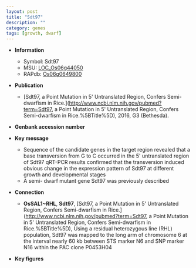 ```yaml
---
layout: post
title: "Sdt97"
description: ""
category: genes
tags: [growth, dwarf]
---
```


* **Information**  
    + Symbol: Sdt97  
    + MSU: [LOC_Os06g44050](http://rice.plantbiology.msu.edu/cgi-bin/ORF_infopage.cgi?orf=LOC_Os06g44050)  
    + RAPdb: [Os06g0649800](http://rapdb.dna.affrc.go.jp/viewer/gbrowse_details/irgsp1?name=Os06g0649800)  

* **Publication**  
    + [Sdt97, a Point Mutation in 5' Untranslated Region, Confers Semi-dwarfism in Rice.](http://www.ncbi.nlm.nih.gov/pubmed?term=Sdt97, a Point Mutation in 5' Untranslated Region, Confers Semi-dwarfism in Rice.%5BTitle%5D), 2016, G3 (Bethesda).

* **Genbank accession number**  

* **Key message**  
    + Sequence of the candidate genes in the target region revealed that a base transversion from G to C occurred in the 5' untranslated region of Sdt97 qRT-PCR results confirmed that the transversion induced obvious change in the expression pattern of Sdt97 at different growth and developmental stages
    + A semi- dwarf mutant gene Sdt97 was previously described

* **Connection**  
    + __OsSAL1~RHL__, __Sdt97__, [Sdt97, a Point Mutation in 5' Untranslated Region, Confers Semi-dwarfism in Rice.](http://www.ncbi.nlm.nih.gov/pubmed?term=Sdt97, a Point Mutation in 5' Untranslated Region, Confers Semi-dwarfism in Rice.%5BTitle%5D), Using a residual heterozygous line (RHL) population, Sdt97 was mapped to the long arm of chromosome 6 at the interval nearly 60 kb between STS marker N6 and SNP marker N16 within the PAC clone P0453H04

* **Key figures**  


